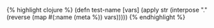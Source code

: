 {% highlight clojure %}
(defn test-name
  [vars]
  (apply str (interpose "."
                        (reverse (map #(:name (meta %)) vars)))))
{% endhighlight %}
